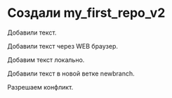 ﻿# Создали my_first_repo_v2

Добавили текст.

Добавили текст через WEB браузер.

Добавим текст локально.

Добавили текст в новой ветке newbranch.

Разрешаем конфликт.
